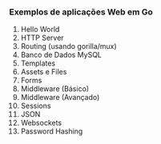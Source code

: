 ### Exemplos de aplicações Web em Go
1. Hello World
2. HTTP Server
3. Routing (usando gorilla/mux)
4. Banco de Dados MySQL
5. Templates
6. Assets e Files
7. Forms
8. Middleware (Básico)
9. Middleware (Avançado)
10. Sessions
11. JSON
12. Websockets
13. Password Hashing